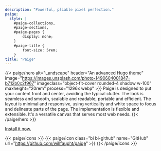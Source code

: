 ```yaml
---
description: "Powerful, pliable pixel perfection."
paige:
  style: |
    #paige-collections,
    #paige-sections,
    #paige-pages {
        display: none;
    }
    #paige-title {
        font-size: 5rem;
    }
title: "Paige"
---
```


{{< paige/hero
    alt="Landscape"
    header="An advanced Hugo theme"
    image="https://images.unsplash.com/photo-1490604001847-b712b0c2f967"
    imageclass="object-fit-cover rounded-4 shadow w-100"
    maxheight="20rem"
    process="1296x webp" >}}
Paige is designed to put your content front and center, avoiding the typical clutter. The look is seamless and smooth, scalable and readable, portable and efficient. The layout is minimal and responsive, using verticality and white space to focus and delineate parts of the page. The implementation is flexible and extensible. It's a versatile canvas that serves most web needs.
{{< /paige/hero >}}

<p class="text-center">
    <a class="lead" href="https://github.com/willfaught/paige">Install it now.</a>
</p>

{{< paige/icons >}}
{{< paige/icon class="bi bi-github" name="GitHub" url="https://github.com/willfaught/paige" >}}
{{< /paige/icons >}}
